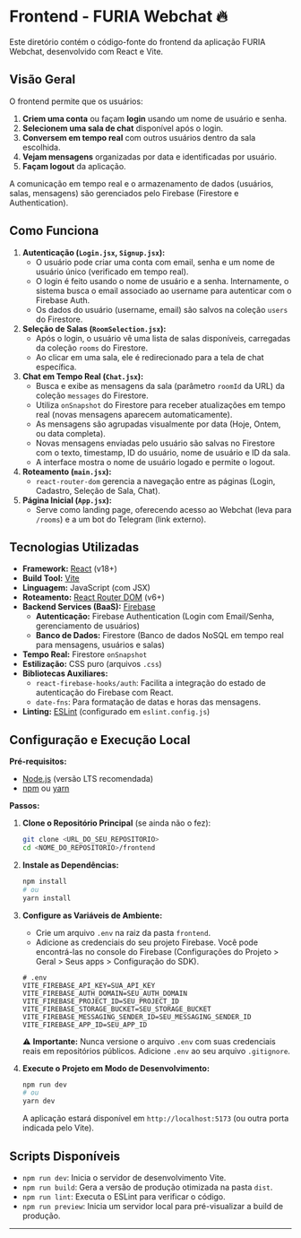# Frontend - FURIA Webchat 🔥

Este diretório contém o código-fonte do frontend da aplicação FURIA Webchat, desenvolvido com React e Vite.

## Visão Geral

O frontend permite que os usuários:

1.  **Criem uma conta** ou façam **login** usando um nome de usuário e senha.
2.  **Selecionem uma sala de chat** disponível após o login.
3.  **Conversem em tempo real** com outros usuários dentro da sala escolhida.
4.  **Vejam mensagens** organizadas por data e identificadas por usuário.
5.  **Façam logout** da aplicação.

A comunicação em tempo real e o armazenamento de dados (usuários, salas, mensagens) são gerenciados pelo Firebase (Firestore e Authentication).

## Como Funciona

1.  **Autenticação (`Login.jsx`, `Signup.jsx`):**
    * O usuário pode criar uma conta com email, senha e um nome de usuário único (verificado em tempo real).
    * O login é feito usando o nome de usuário e a senha. Internamente, o sistema busca o email associado ao username para autenticar com o Firebase Auth.
    * Os dados do usuário (username, email) são salvos na coleção `users` do Firestore.
2.  **Seleção de Salas (`RoomSelection.jsx`):**
    * Após o login, o usuário vê uma lista de salas disponíveis, carregadas da coleção `rooms` do Firestore.
    * Ao clicar em uma sala, ele é redirecionado para a tela de chat específica.
3.  **Chat em Tempo Real (`Chat.jsx`):**
    * Busca e exibe as mensagens da sala (parâmetro `roomId` da URL) da coleção `messages` do Firestore.
    * Utiliza `onSnapshot` do Firestore para receber atualizações em tempo real (novas mensagens aparecem automaticamente).
    * As mensagens são agrupadas visualmente por data (Hoje, Ontem, ou data completa).
    * Novas mensagens enviadas pelo usuário são salvas no Firestore com o texto, timestamp, ID do usuário, nome de usuário e ID da sala.
    * A interface mostra o nome de usuário logado e permite o logout.
4.  **Roteamento (`main.jsx`):**
    * `react-router-dom` gerencia a navegação entre as páginas (Login, Cadastro, Seleção de Sala, Chat).
5.  **Página Inicial (`App.jsx`):**
    * Serve como landing page, oferecendo acesso ao Webchat (leva para `/rooms`) e a um bot do Telegram (link externo).

## Tecnologias Utilizadas

* **Framework:** [React](https://reactjs.org/) (v18+)
* **Build Tool:** [Vite](https://vitejs.dev/)
* **Linguagem:** JavaScript (com JSX)
* **Roteamento:** [React Router DOM](https://reactrouter.com/) (v6+)
* **Backend Services (BaaS):** [Firebase](https://firebase.google.com/)
    * **Autenticação:** Firebase Authentication (Login com Email/Senha, gerenciamento de usuários)
    * **Banco de Dados:** Firestore (Banco de dados NoSQL em tempo real para mensagens, usuários e salas)
* **Tempo Real:** Firestore `onSnapshot`
* **Estilização:** CSS puro (arquivos `.css`)
* **Bibliotecas Auxiliares:**
    * `react-firebase-hooks/auth`: Facilita a integração do estado de autenticação do Firebase com React.
    * `date-fns`: Para formatação de datas e horas das mensagens.
* **Linting:** [ESLint](https://eslint.org/) (configurado em `eslint.config.js`)

## Configuração e Execução Local

**Pré-requisitos:**

* [Node.js](https://nodejs.org/) (versão LTS recomendada)
* [npm](https://www.npmjs.com/) ou [yarn](https://yarnpkg.com/)

**Passos:**

1.  **Clone o Repositório Principal** (se ainda não o fez):
    ```bash
    git clone <URL_DO_SEU_REPOSITORIO>
    cd <NOME_DO_REPOSITORIO>/frontend
    ```

2.  **Instale as Dependências:**
    ```bash
    npm install
    # ou
    yarn install
    ```

3.  **Configure as Variáveis de Ambiente:**
    * Crie um arquivo `.env` na raiz da pasta `frontend`.
    * Adicione as credenciais do seu projeto Firebase. Você pode encontrá-las no console do Firebase (Configurações do Projeto > Geral > Seus apps > Configuração do SDK).
    ```dotenv
    # .env
    VITE_FIREBASE_API_KEY=SUA_API_KEY
    VITE_FIREBASE_AUTH_DOMAIN=SEU_AUTH_DOMAIN
    VITE_FIREBASE_PROJECT_ID=SEU_PROJECT_ID
    VITE_FIREBASE_STORAGE_BUCKET=SEU_STORAGE_BUCKET
    VITE_FIREBASE_MESSAGING_SENDER_ID=SEU_MESSAGING_SENDER_ID
    VITE_FIREBASE_APP_ID=SEU_APP_ID
    ```
    ⚠️ **Importante:** Nunca versione o arquivo `.env` com suas credenciais reais em repositórios públicos. Adicione `.env` ao seu arquivo `.gitignore`.

4.  **Execute o Projeto em Modo de Desenvolvimento:**
    ```bash
    npm run dev
    # ou
    yarn dev
    ```
    A aplicação estará disponível em `http://localhost:5173` (ou outra porta indicada pelo Vite).

## Scripts Disponíveis

* `npm run dev`: Inicia o servidor de desenvolvimento Vite.
* `npm run build`: Gera a versão de produção otimizada na pasta `dist`.
* `npm run lint`: Executa o ESLint para verificar o código.
* `npm run preview`: Inicia um servidor local para pré-visualizar a build de produção.

---
